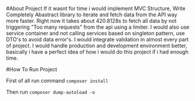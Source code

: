 #About Project
If it wasnt for time i would implement MVC Structure, Write Completely Abastract library to iterate and fetch data from the API way more faster.
Right now it takes about 420.8128s to fetch all data by not triggering "Too many requests" from the api using a limiter.
I would also use service container and not calling services based on singleton pattern, use DTO's to avoid data error's.
I would integrate validation in almost every part of project.
I would handle production and development environment better, basically i have a perfect idea of how i would do this project if i had enough time.

#How To Run Project

First of all run command
``composer install``

Then run
``composer dump-autoload -o``

